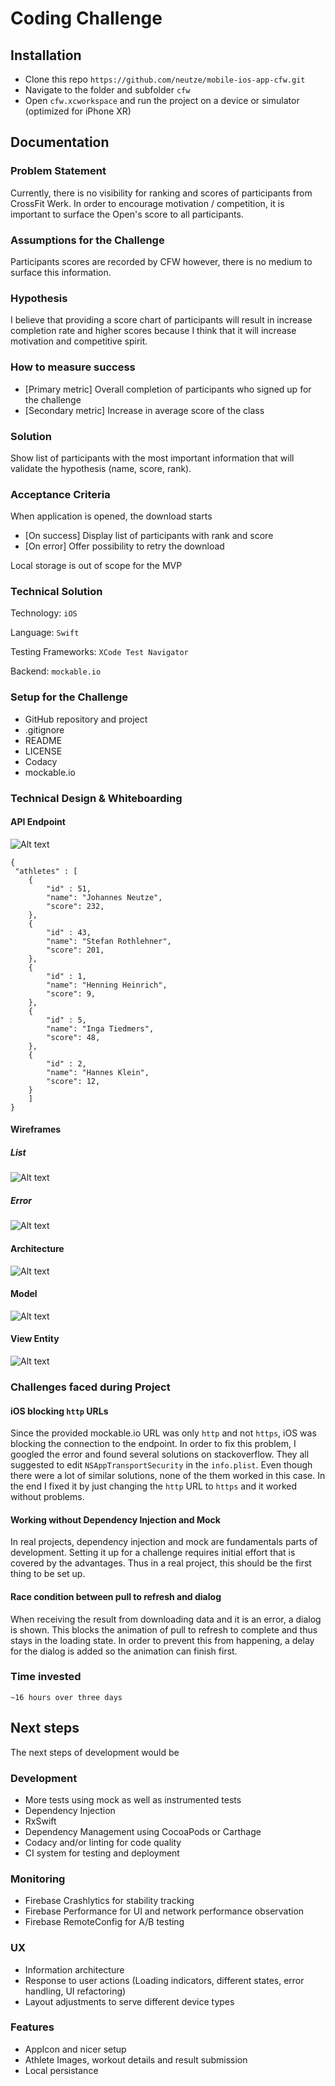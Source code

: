 # Coding Challenge
## Installation
* Clone this repo `https://github.com/neutze/mobile-ios-app-cfw.git`
* Navigate to the folder and subfolder `cfw`
* Open `cfw.xcworkspace` and run the project on a device or simulator (optimized for iPhone XR)
## Documentation
### Problem Statement
Currently, there is no visibility for ranking and scores of participants from CrossFit Werk. In order to encourage motivation / competition, it is important to surface the Open's score to all participants.
### Assumptions for the Challenge
Participants scores are recorded by CFW however, there is no medium to surface this information.
### Hypothesis
I believe that providing a score chart of participants will result in increase completion rate and higher scores because I think that it will increase motivation and competitive spirit.
### How to measure success
* [Primary metric] Overall completion of participants who signed up for the challenge
* [Secondary metric] Increase in average score of the class
### Solution
Show list of participants with the most important information that will validate the hypothesis (name, score, rank).
### Acceptance Criteria
When application is opened, the download starts
* [On success] Display list of participants with rank and score
* [On error] Offer possibility to retry the download

Local storage is out of scope for the MVP
### Technical Solution
Technology: `iOS`

Language: `Swift`

Testing Frameworks: `XCode Test Navigator`

Backend: `mockable.io`
### Setup for the Challenge
* GitHub repository and project
* .gitignore
* README
* LICENSE
* Codacy
* mockable.io
### Technical Design & Whiteboarding
#### API Endpoint
![Alt text](https://github.com/neutze/mobile-ios-app-cfw/blob/master/.whiteboard/api/athletes.png?raw=true "API")

```
{
 "athletes" : [
    {
        "id" : 51,
        "name": "Johannes Neutze",
        "score": 232,
    },
    {
        "id" : 43,
        "name": "Stefan Rothlehner",
        "score": 201,
    },
    {
        "id" : 1,
        "name": "Henning Heinrich",
        "score": 9,
    },
    {
        "id" : 5,
        "name": "Inga Tiedmers",
        "score": 48,
    },
    {
        "id" : 2,
        "name": "Hannes Klein",
        "score": 12,
    }
    ]
}
```
#### Wireframes
##### List
![Alt text](https://github.com/neutze/mobile-ios-app-cfw/blob/master/.whiteboard/wireframes/list.png?raw=true "Wireframe List")
##### Error
![Alt text](https://github.com/neutze/mobile-ios-app-cfw/blob/master/.whiteboard/wireframes/error.png?raw=true "Wireframe Error")
#### Architecture
![Alt text](https://github.com/neutze/mobile-ios-app-cfw/blob/master/.whiteboard/architecture/mvvm.png?raw=true "Architecture")
#### Model
![Alt text](https://github.com/neutze/mobile-ios-app-cfw/blob/master/.whiteboard/model/athlete.png?raw=true "Model")
#### View Entity
![Alt text](https://github.com/neutze/mobile-ios-app-cfw/blob/master/.whiteboard/entity/athlete.png?raw=true "View Entity")
### Challenges faced during Project
#### iOS blocking `http` URLs
Since the provided mockable.io URL was only `http` and not `https`, iOS was blocking the connection to the endpoint. In order to fix this problem, I googled the error and found several solutions on stackoverflow. They all suggested to edit `NSAppTransportSecurity` in the `info.plist`. Even though there were a lot of similar solutions, none of the them worked in this case. In the end I fixed it by just changing the `http` URL to `https` and it worked without problems.
#### Working without Dependency Injection and Mock
In real projects, dependency injection and mock are fundamentals parts of development. Setting it up for a challenge requires initial effort that is covered by the advantages. Thus in a real project, this should be the first thing to be set up.
#### Race condition between pull to refresh and dialog
When receiving the result from downloading data and it is an error, a dialog is shown. This blocks the animation of pull to refresh to complete and thus stays in the loading state. In order to prevent this from happening, a delay for the dialog is added so the animation can finish first.
### Time invested
`~16 hours over three days`
## Next steps
The next steps of development would be
### Development
* More tests using mock as well as instrumented tests
* Dependency Injection
* RxSwift
* Dependency Management using CocoaPods or Carthage
* Codacy and/or linting for code quality
* CI system for testing and deployment
### Monitoring
* Firebase Crashlytics for stability tracking
* Firebase Performance for UI and network performance observation
* Firebase RemoteConfig for A/B testing
### UX
* Information architecture
* Response to user actions (Loading indicators, different states, error handling, UI refactoring)
* Layout adjustments to serve different device types
### Features
* AppIcon and nicer setup
* Athlete Images, workout details and result submission
* Local persistance
